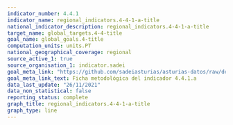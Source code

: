 ```yaml
---
indicator_number: 4.4.1
indicator_name: regional_indicators.4-4-1-a-title
national_indicator_description: regional_indicators.4-4-1-a-title
target_name: global_targets.4-4-title
goal_name: global_goals.4-title
computation_units: units.PT
national_geographical_coverage: regional
source_active_1: true
source_organisation_1: indicator.sadei
goal_meta_link: "https://github.com/sadeiasturias/asturias-datos/raw/develop/descargas/metodologia/4.4.1.a.pdf"
goal_meta_link_text: Ficha metodológica del indicador 4.4.1.a
data_last_update: "26/11/2021"
data_non_statistical: false
reporting_status: complete
graph_title: regional_indicators.4-4-1-a-title
graph_type: line
---
```

